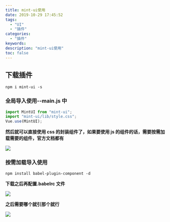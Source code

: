 ```yaml
---
title: mint-ui使用
date: 2019-10-29 17:45:52
tags:
  - "UI"
  - "插件"
categories:
  - "插件"
keywords:
description: "mint-ui使用"
toc: false
---
```


## 下载插件

`npm i mint-ui -s`

### 全局导入使用--main.js 中

```javascript
import MintUI from "mint-ui";
import "mint-ui/lib/style.css";
Vue.use(MintUI);
```

**然后就可以直接使用 css 的封装组件了，如果要使用 js 的组件的话，需要按需加载需要的组件，官方文档都有**

![](https://wx4.sinaimg.cn/large/ed984376ly1g8wgimsyy6j20tq0mh0t4.jpg)

### 按需加载导入使用
`npm install babel-plugin-component -d`

**下载之后再配置.babelrc 文件**

![](https://wx4.sinaimg.cn/large/ed984376ly1g8wgiqmvm5j20l907g747.jpg)

**之后需要哪个就引那个就行**

![](https://wx2.sinaimg.cn/large/ed984376ly1g8wgit776jj20mx041glh.jpg)
